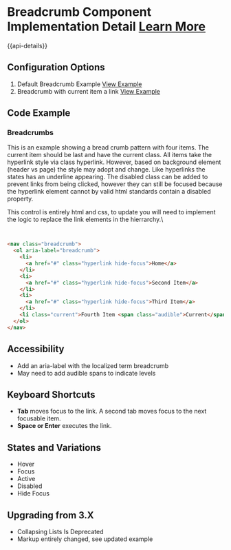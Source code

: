 
# Breadcrumb Component Implementation Detail [Learn More](#)

{{api-details}}

## Configuration Options

1. Default Breadcrumb Example [View Example]( /components/breadcrumb/example-index)
3. Breadcrumb with current item a link [View Example]( /components/breadcrumb/example-current-as-link)

## Code Example

### Breadcrumbs

This is an example showing a bread crumb pattern with four items. The current item should be last and have the current class. All items take the hyperlink style via class hyperlink. However, based on background element (header vs page) the style may adopt and change. Like hyperlinks the states has an underline appearing. The disabled class can be added to prevent links from being clicked, however they can still be focused because the hyperlink element cannot by valid html standards contain a disabled property.

This control is entirely html and css, to update you will need to implement the logic to replace the link elements in the hierrarchy.\

```html


<nav class="breadcrumb">
  <ol aria-label="breadcrumb">
    <li>
      <a href="#" class="hyperlink hide-focus">Home</a>
    </li>
    <li>
      <a href="#" class="hyperlink hide-focus">Second Item</a>
    </li>
    <li>
      <a href="#" class="hyperlink hide-focus">Third Item</a>
    </li>
    <li class="current">Fourth Item <span class="audible">Current</span></li>
  </ol>
</nav>


```

## Accessibility

-   Add an aria-label with the localized term breadcrumb
-   May need to add audible spans to indicate levels

## Keyboard Shortcuts

-   **Tab** moves focus to the link. A second tab moves focus to the next focusable item.
-   **Space or Enter** executes the link.

## States and Variations

-   Hover
-   Focus
-   Active
-   Disabled
-   Hide Focus

## Upgrading from 3.X

-   Collapsing Lists Is Deprecated
-   Markup entirely changed, see updated example
